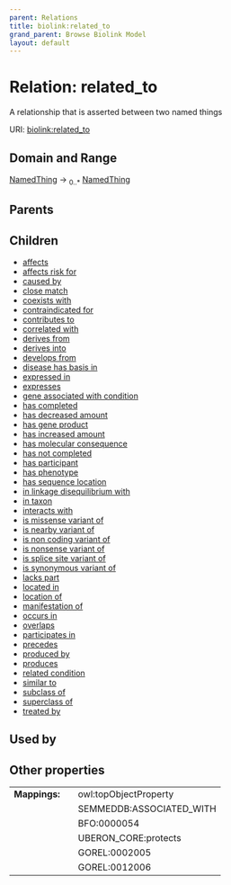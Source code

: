 ```yaml
---
parent: Relations
title: biolink:related_to
grand_parent: Browse Biolink Model
layout: default
---
```


# Relation: related_to


A relationship that is asserted between two named things

URI: [biolink:related_to](https://w3id.org/biolink/vocab/related_to)

## Domain and Range

[NamedThing](NamedThing.md) ->  <sub>0..*</sub> [NamedThing](NamedThing.md)

## Parents


## Children

 *  [affects](affects.md)
 *  [affects risk for](affects_risk_for.md)
 *  [caused by](caused_by.md)
 *  [close match](close_match.md)
 *  [coexists with](coexists_with.md)
 *  [contraindicated for](contraindicated_for.md)
 *  [contributes to](contributes_to.md)
 *  [correlated with](correlated_with.md)
 *  [derives from](derives_from.md)
 *  [derives into](derives_into.md)
 *  [develops from](develops_from.md)
 *  [disease has basis in](disease_has_basis_in.md)
 *  [expressed in](expressed_in.md)
 *  [expresses](expresses.md)
 *  [gene associated with condition](gene_associated_with_condition.md)
 *  [has completed](has_completed.md)
 *  [has decreased amount](has_decreased_amount.md)
 *  [has gene product](has_gene_product.md)
 *  [has increased amount](has_increased_amount.md)
 *  [has molecular consequence](has_molecular_consequence.md)
 *  [has not completed](has_not_completed.md)
 *  [has participant](has_participant.md)
 *  [has phenotype](has_phenotype.md)
 *  [has sequence location](has_sequence_location.md)
 *  [in linkage disequilibrium with](in_linkage_disequilibrium_with.md)
 *  [in taxon](in_taxon.md)
 *  [interacts with](interacts_with.md)
 *  [is missense variant of](is_missense_variant_of.md)
 *  [is nearby variant of](is_nearby_variant_of.md)
 *  [is non coding variant of](is_non_coding_variant_of.md)
 *  [is nonsense variant of](is_nonsense_variant_of.md)
 *  [is splice site variant of](is_splice_site_variant_of.md)
 *  [is synonymous variant of](is_synonymous_variant_of.md)
 *  [lacks part](lacks_part.md)
 *  [located in](located_in.md)
 *  [location of](location_of.md)
 *  [manifestation of](manifestation_of.md)
 *  [occurs in](occurs_in.md)
 *  [overlaps](overlaps.md)
 *  [participates in](participates_in.md)
 *  [precedes](precedes.md)
 *  [produced by](produced_by.md)
 *  [produces](produces.md)
 *  [related condition](related_condition.md)
 *  [similar to](similar_to.md)
 *  [subclass of](subclass_of.md)
 *  [superclass of](superclass_of.md)
 *  [treated by](treated_by.md)

## Used by


## Other properties

|  |  |  |
| --- | --- | --- |
| **Mappings:** | | owl:topObjectProperty |
|  | | SEMMEDDB:ASSOCIATED_WITH |
|  | | BFO:0000054 |
|  | | UBERON_CORE:protects |
|  | | GOREL:0002005 |
|  | | GOREL:0012006 |

